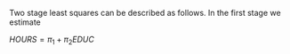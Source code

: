 Two stage least squares can be described as follows. In the first stage we estimate

$HOURS=\pi_1+\pi_2 EDUC$


